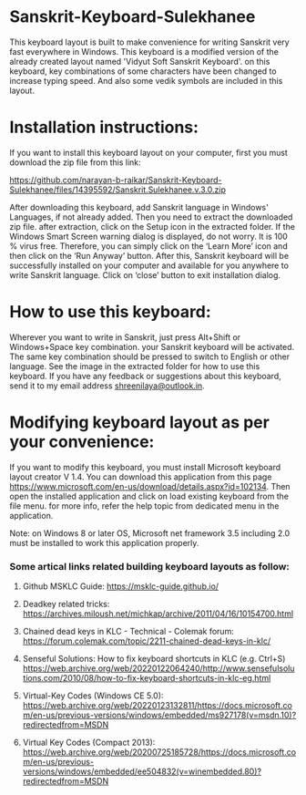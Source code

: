 # Sanskrit-Keyboard-Sulekhanee

This keyboard layout is built to make convenience for writing Sanskrit very fast everywhere in Windows. This keyboard is a modified version of the already created layout named 'Vidyut Soft Sanskrit Keyboard'. on this keyboard, key combinations of some characters have been changed to increase typing speed. And also some vedik symbols are included in this layout. 

# Installation instructions:

If you want to install this keyboard layout on your computer, first you must download the zip file from this link:

https://github.com/narayan-b-raikar/Sanskrit-Keyboard-Sulekhanee/files/14395592/Sanskrit.Sulekhanee.v.3.0.zip

After downloading this keyboard, add Sanskrit language in Windows' Languages, if not already added. Then you need to extract the downloaded zip file. after extraction, click on the Setup icon in the extracted folder. If the Windows Smart Screen warning dialog is displayed, do not worry. It is 100 % virus free. Therefore, you can simply click on the ‘Learn More’ icon and then click on the ‘Run Anyway’ button. After this, Sanskrit keyboard will be successfully installed on your computer and available for you anywhere to write Sanskrit language. Click on ‘close’ button to exit installation dialog.

# How to use this keyboard:

Wherever you want to write in Sanskrit, just press Alt+Shift or Windows+Space key combination. your Sanskrit keyboard will be activated. The same key combination should be pressed to switch to English or other language. See the image in the extracted folder for how to use this keyboard. If you have any feedback or suggestions about this keyboard, send it to my email address
shreenilaya@outlook.in.

# Modifying keyboard layout as per your convenience:

If you want to modify this keyboard, you must install Microsoft keyboard layout creator V 1.4. You can download this application from this page https://www.microsoft.com/en-us/download/details.aspx?id=102134. Then open the installed application and click on load existing keyboard from the file menu. for more info, refer the help topic from dedicated menu in the application.

Note: on Windows 8 or later OS, Microsoft net framework 3.5 including 2.0 must be installed to work this application properly.

### Some artical links related building keyboard layouts as follow:

1. Github MSKLC Guide: https://msklc-guide.github.io/

2. Deadkey related tricks: https://archives.miloush.net/michkap/archive/2011/04/16/10154700.html

3. Chained dead keys in KLC - Technical - Colemak forum: https://forum.colemak.com/topic/2211-chained-dead-keys-in-klc/

4. Senseful Solutions: How to fix keyboard shortcuts in KLC (e.g. Ctrl+S) https://web.archive.org/web/20220122064240/http://www.sensefulsolutions.com/2010/08/how-to-fix-keyboard-shortcuts-in-klc-eg.html

5. Virtual-Key Codes (Windows CE 5.0): https://web.archive.org/web/20220123132811/https://docs.microsoft.com/en-us/previous-versions/windows/embedded/ms927178(v=msdn.10)?redirectedfrom=MSDN

6. Virtual Key Codes (Compact 2013): https://web.archive.org/web/20200725185728/https://docs.microsoft.com/en-us/previous-versions/windows/embedded/ee504832(v=winembedded.80)?redirectedfrom=MSDN

